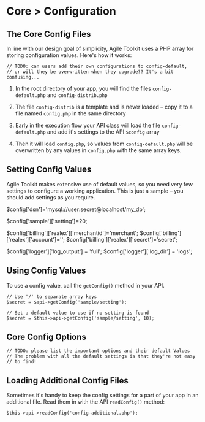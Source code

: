 # Core > Configuration

## The Core Config Files

In line with our design goal of simplicity, Agile Toolkit uses a PHP array for storing configuration values. Here's how it works:

    // TODO: can users add their own configurations to config-default,
    // or will they be overwritten when they upgrade?? It's a bit confusing...

1. In the root directory of your app, you will find the files `config-default.php` and `config-distrib.php`

1. The file `config-distrib` is a template and is never loaded &ndash; copy it to a file named `config.php` in the same directory

1. Early in the execution flow your API class will load the file `config-default.php` and add it's settings to the API `$config` array 

1. Then it will load `config.php`, so values from `config-default.php` will be overwritten by any values in `config.php` with the same array keys.

## Setting Config Values

Agile Toolkit makes extensive use of default values, so you need very few settings to configure a working application. This is just a sample &ndash; you should add settings as you require.

$config['dsn']='mysql://user:secret@localhost/my_db';

$config['sample']['setting']=20;

$config['billing']['realex']['merchantid']='merchant';
$config['billing']['realex']['account']='';
$config['billing']['realex']['secret']='secret';

$config['logger']['log_output'] = 'full';
$config['logger']['log_dir'] = 'logs';

## Using Config Values

To use a config value, call the `getConfig()` method in your API.

    // Use '/' to separate array keys
    $secret = $api->getConfig('sample/setting'); 

    // Set a default value to use if no setting is found
    $secret = $this->api->getConfig('sample/setting', 10); 

## Core Config Options

    // TODO: please list the important options and their default Values
    // The problem with all the default settings is that they're not easy
    // to find!

## Loading Additional Config Files

Sometimes it's handy to keep the config settings for a part of your app in an additional file. Read them in with the API `readConfig()` method:

    $this->api->readConfig('config-additional.php');
